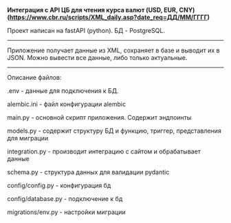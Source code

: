 **Интеграция с API ЦБ для чтения курса валют (USD, EUR, CNY) (https://www.cbr.ru/scripts/XML_daily.asp?date_req=ДД/ММ/ГГГГ)**

Проект написан на fastAPI (python). БД - PostgreSQL. 

---

Приложение получает данные из XML, сохраняет в базе и выводит их в JSON. Можно вывести все данные, либо только актуальные.

---

<p>
Описание файлов:

.env - данные для подключения к БД.
  
alembic.ini - файл конфигурации alembic
  
main.py - основной скрипт приложения. Содержит эндпоинты
  
models.py - содержит структуру БД и функцию, триггер, представления для миграции
  
integration.py - производит интеграцию с сайтом и обрабатывает данные
  
schema.py - структура данных для валидации pydantic
  
config/config.py - конфигурация бд
  
config/database.py - подключение к бд
  
migrations/env.py - настройки миграции
</p>
